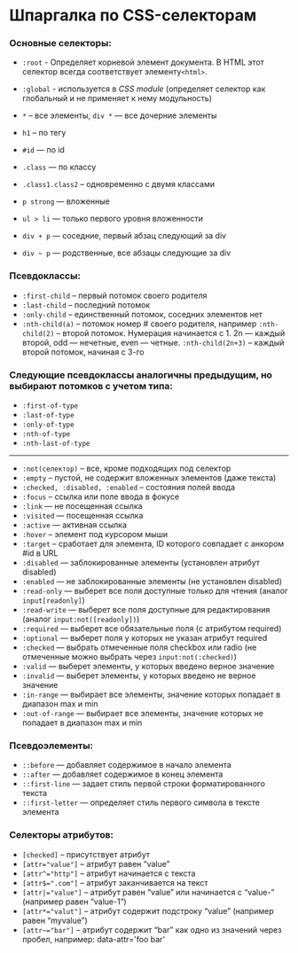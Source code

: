 # Шпаргалка по CSS-селекторам

### Основные селекторы:

- `:root` - Определяет корневой элемент документа. В HTML этот селектор всегда соответствует элементу`<html>`.

- `:global` - используется в _CSS module_ (определяет селектор как глобальный и не применяет к нему модульность)

- `*` – все элементы, `div *` — все дочерние элементы
- `h1` – по тегу
- `#id` — по id
- `.class` — по классу
- `.class1.class2` – одновременно с двумя классами
- `p strong` — вложенные
- `ul > li` — только первого уровня вложенности
- `div + p` — соседние, первый абзац следующий за div
- `div ~ p` — родственные, все абзацы следующие за div

### Псевдоклассы:

- `:first-child` – первый потомок своего родителя
- `:last-child` – последний потомок
- `:only-child` – единственный потомок, соседних элементов нет
- `:nth-child(a)` – потомок номер # своего родителя, например `:nth-child(2)` – второй потомок. Нумерация начинается с 1. 2n — каждый второй, odd — нечетные, even — четные.
  `:nth-child(2n+3)` – каждый второй потомок, начиная с 3-го

### Следующие псевдоклассы аналогичны предыдущим, но выбирают потомков с учетом типа:

- `:first-of-type`
- `:last-of-type`
- `:only-of-type`
- `:nth-of-type`
- `:nth-last-of-type`

---

- `:not(селектор)` – все, кроме подходящих под селектор
- `:empty` – пустой, не содержит вложенных элементов (даже текста)
- `:checked, :disabled, :enabled` – состояния полей ввода
- `:focus` – ссылка или поле ввода в фокусе
- `:link` — не посещенная ссылка
- `:visited` — посещенная ссылка
- `:active` — активная ссылка
- `:hover` – элемент под курсором мыши
- `:target` – сработает для элемента, ID которого совпадает с анкором #id в URL
- `:disabled` — заблокированные элементы (установлен атрибут disabled)
- `:enabled` — не заблокированные элементы (не установлен disabled)
- `:read-only` — выберет все поля доступные только для чтения (аналог `input[readonly]`)
- `:read-write` — выберет все поля доступные для редактирования (аналог `input:not([readonly])`)
- `:required` — выберет все обязательные поля (с атрибутом required)
- `:optional` — выберет поля у которых не указан атрибут required
- `:checked` — выбрать отмеченные поля checkbox или radio (не отмеченные можно выбрать через `input:not(:checked)`)
- `:valid` — выберет элементы, у которых введено верное значение
- `:invalid` — выберет элементы, у которых введено не верное значение
- `:in-range` — выбирает все элементы, значение которых попадает в диапазон max и min
- `:out-of-range` — выбирает все элементы, значение которых не попадает в диапазон max и min

### Псевдоэлементы:

- `::before` — добавляет содержимое в начало элемента
- `::after` — добавляет содержимое в конец элемента
- `::first-line` — задает стиль первой строки форматированного текста
- `::first-letter` — определяет стиль первого символа в тексте элемента

### Селекторы атрибутов:

- `[checked]` – присутствует атрибут
- `[attr="value"]` – атрибут равен “value”
- `[attr^="http"]` – атрибут начинается с текста
- `[attr$=".com"]` – атрибут заканчивается на текст
- `[attr|="value"]` – атрибут равен “value” или начинается с “value-” (например равен “value-1”)
- `[attr*="valut"]` – атрибут содержит подстроку “value” (например равен “myvalue”)
- `[attr~="bar"]` – атрибут содержит “bar” как одно из значений через пробел, например: data-attr='foo bar'
